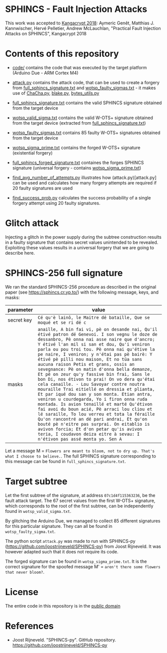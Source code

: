 SPHINCS - Fault Injection Attacks
=================================

This work was accepted to [Kangacrypt 2018](https://www.kangacrypt.info/program.php): Aymeric Genêt, Matthias J. Kannwischer, Hervé Pelletier, Andrew McLauchlan, "Practical Fault Injection Attacks on SPHINCS", Kangacrypt 2018


Contents of this repository
===========================
- [code/](code) contains the code that was executed by the target platform (Arduino Due - ARM Cortex M4)
- [attack.py](attack.py) contains the attack code, that can be used to create a forgery from [full_sphincs_signature.txt](full_sphincs_signature.txt) and [wotsp_faulty_sigmas.txt](wotsp_faulty_sigmas.txt) - it makes use of [ChaCha.py](ChaCha.py), [blake.py](blake.py), [bytes_utils.py](bytes_utils.py)

- [full_sphincs_signature.txt](full_sphincs_signature.txt) contains the valid SPHINCS signature obtained from the target device
- [wotsp_valid_sigma.txt](wotsp_valid_sigma.txt) contains the valid W-OTS+ signature obtained from the target device (extracted from [full_sphincs_signature.txt](full_sphincs_signature.txt)) 
- [wotsp_faulty_sigmas.txt](wotsp_faulty_sigmas.txt) contains 85 faulty W-OTS+ signatures obtained from the target device
- [wotsp_sigma_prime.txt](wotsp_sigma_prime.txt) contains the forged W-OTS+ signature (existential forgery)
- [full_sphincs_forged_signature.txt](full_sphincs_forged_signature.txt) containes the forges SPHINCS signature (universal forgery - contains [wotsp_sigma_prime.txt](wotsp_sigma_prime.txt))

- [find_avg_number_of_attempts.py](find_avg_number_of_attempts.py) illustrates how (attack.py)[attack.py] can be used and calculates how many forgery attempts are required if 20 faulty signatures are used 
- [find_success_prob.py](find_success_prob.py) calculates the success probability of a single forgery attempt using 20 faulty signatures. 

Glitch attack
=============

Injecting a glitch in the power supply during the subtree construction results in a faulty signature that contains secret values unintended to be revealed. Exploiting these values results in a universal forgery that we are going to describe here.

SPHINCS-256 full signature
==========================

We ran the standard SPHINCS-256 procedure as described in the original paper (see https://sphincs.cr.yp.to/) with the following message, keys, and masks:

| parameter | value |
----|----
secret key | ```Cé qu'è lainô, le Maitre dé bataille, Que se moqué et se ri dé c ```
masks | ```anaille, A bin fai vi, pè on desande nai, Qu'il étivé patron dé Genevoi. I son vegnu le doze de dessanbro, Pè onna nai asse naire que d'ancro; Y étivé l'an mil si san et dou, Qu'i veniron parla ou pou troi tou. Pè onna nai qu'étive la pe naire, I veniron; y n'étai pas pè bairè: Y étivé pè pilli nou maison, Et no tüa sans aucuna raison Petis et grans, ossis an sevegnance: Pè on matin d'onna bella demanze, Et pè on zeur qu'y fassive bin frai, Sans le bon Di, nos étivon to prai! On vo dera qu'étai cela canaille. - Lou Savoyar contre noutra mouraille Trai eitiellé on dressia et plianta, Et par iqué dou san y son monta. Etian antra, veniron u courdegarda, Yo i firon onna ruda montada. Is avion tenaillé et marté Qu'étivon fai avoi du boun acié, Pè arraci lou cliou et lé saraille, To lou verreu et tota la féraille Qu'on rancontré an dé pari andrai, Et qu'on bouté pè n'eitre pas surprai. On eitablio is avivon forcia; Et d'on petar qu'is avivon teria, I coudavon deiza eitre à sevau: I n'étivon pas assé monta yo. Sen A```

Let a message M = ```Flowers are meant to bloom, not to dry up. That's what I choose to believe.```. The full SPHINCS signature corresponding to this message can be found in ```full_sphincs_signature.txt```.

Target subtree
==============

Let the first subtree of the signature, at address ```07c1d4f115363236```, be the fault attack target. The 67 secret values from the first W-OTS+ signature, which corresponds to the root of the first subtree, can be independently found in ```wotsp_valid_sigma.txt```.

By glitching the Arduino Due, we managed to collect 85 different signatures for this particular signature. They can all be found in ```wotsp_faulty_sigma.txt```.

The python script ```attack.py``` was made to run with SPHINCS-py (https://github.com/joostrijneveld/SPHINCS-py) from Joost Rijneveld. It was however adapted such that it does not require its code.

The forged signature can be found in ```wotsp_sigma_prime.txt```. It is the correct signature for the spoofed message M' = ```aren't there some flowers that never bloom?```.

License
=======
The entire code in this repository is in the [public domain](http://creativecommons.org/publicdomain/zero/1.0/)


References
==========

 * Joost Rijneveld. "SPHINCS-py". GitHub repository. https://github.com/joostrijneveld/SPHINCS-py
